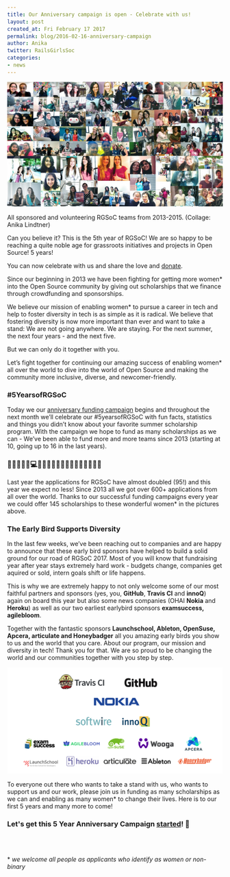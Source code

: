 ```yaml
---
title: Our Anniversary campaign is open - Celebrate with us!
layout: post
created_at: Fri February 17 2017
permalink: blog/2016-02-16-anniversary-campaign
author: Anika
twitter: RailsGirlsSoc
categories:
- news
---
```


![](/img/blog/2017/RGSoC_alumna_2013-2016.jpg)
<div class="image-credits">All sponsored and volunteering RGSoC teams from  2013-2015. (Collage: Anika Lindtner)</div>


Can you believe it? This is the 5th year of RGSoC! We are so happy to be reaching a quite noble age for grassroots initiatives and projects in Open Source! 5 years! 

You can now celebrate with us and share the love and [donate](https://railsgirlssummerofcode.org/campaign/). 

Since our beginning in 2013 we have been fighting for getting more women\* into the Open Source community by giving out scholarships that we finance through crowdfunding and  sponsorships. 

We believe our mission of enabling women\* to pursue a career in tech and help to foster diversity in tech is as simple as it is radical. We believe that fostering diversity is now more important than ever and want to take a stand: We are not going anywhere. We are staying. For the next summer, the next four years - and the next five. 

But we can only do it together with you.

Let’s fight together for continuing our amazing success of enabling women* all over the world to dive into the world of Open Source and making the community more inclusive, diverse, and newcomer-friendly.

### #5YearsofRGSoC 

Today we our [anniversary funding campaign](https://railsgirlssummerofcode.org/campaign/) begins and throughout the next month we’ll celebrate our #5yearsofRGSoC with fun facts, statistics and things you didn’t know about your favorite summer scholarship program. With the campaign we hope to fund as many scholarships as we can - We’ve been able to fund more and more teams since 2013 (starting at 10, going up to 16 in the last years).

### 🎂🎈🎉✊🏾💻🚀👧🏾👧🏿👧🏼👧🏻👧🏽✨🎈🎂

Last year the applications for RGSoC have almost doubled (95!) and this year we expect no less! Since 2013 all we got over 600+ applications from all over the world. Thanks to our successful funding campaigns every year we could offer 145 scholarships to these wonderful women\* in the pictures above. 



### The Early Bird Supports Diversity

In the last few weeks, we’ve been reaching out to companies and are happy to announce that these early bird sponsors have helped to build a solid ground for our road of RGSoC 2017. Most of you will know that fundraising year after year stays extremely hard work - budgets change, companies get aquired or sold, intern goals shift or life happens. 

This is why we are extremely happy to not only welcome some of our most faithful partners and sponsors (yes, you, **GitHub**, **Travis CI** and **innoQ**) again on board this year but also some news companies (OHAI **Nokia** and **Heroku**) as well as our two earliest earlybird sponsors **examsuccess, agilebloom**. 

Together with the fantastic sponsors **Launchschool, Ableton, OpenSuse, Apcera, articulate and Honeybadger** all you amazing early birds you show to us and the world that you care. About our program, our mission and diversity in tech! Thank you for that. We are so proud to be changing the world and our communities together with you step by step.

<a href="https://railsgirlssummerofcode.org/sponsors/"><img src="/img/blog/2017/2017-02-16-earlybirds.png"></a>


To everyone out there who wants to take a stand with us, who wants to support us and our work, please join us in funding as many scholarships as we can and enabling as many women* to change their lives. Here is to our first 5 years and many more to come!

### Let's get this 5 Year Anniversary Campaign [started](https://railsgirlssummerofcode.org/campaign/)! 🎂 



<br><br>

\* *we welcome all people as applicants who identify as women or non-binary*



